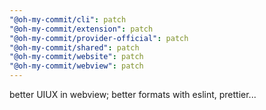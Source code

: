 ```yaml
---
"@oh-my-commit/cli": patch
"@oh-my-commit/extension": patch
"@oh-my-commit/provider-official": patch
"@oh-my-commit/shared": patch
"@oh-my-commit/website": patch
"@oh-my-commit/webview": patch
---
```


better UIUX in webview; better formats with eslint, prettier...
